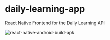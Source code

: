 # daily-learning-app
React Native Frontend for the Daily Learning API

![react-native-android-build-apk](https://github.com/sharshi/daily-learning-app/workflows/react-native-android-build-apk/badge.svg?branch=master)

